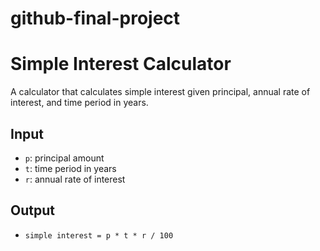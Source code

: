 # github-final-project

# Simple Interest Calculator

A calculator that calculates simple interest given principal, annual rate of interest, and time period in years.

## Input
- `p`: principal amount
- `t`: time period in years
- `r`: annual rate of interest

## Output
- `simple interest = p * t * r / 100`
